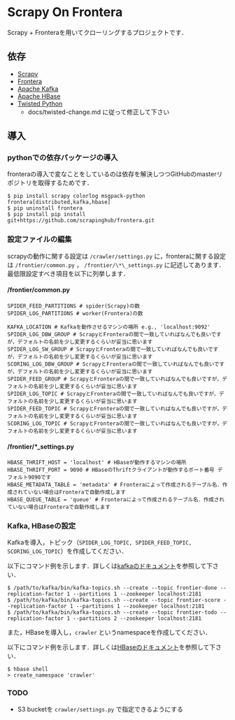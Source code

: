 # Scrapy On Frontera
Scrapy + Fronteraを用いてクローリングするプロジェクトです．

## 依存
- [Scrapy](https://github.com/scrapy/scrapy)
- [Frontera](https://github.com/scrapinghub/frontera)
- [Apache Kafka](https://kafka.apache.org/)
- [Apache HBase](https://hbase.apache.org/)
- [Twisted Python](https://twistedmatrix.com/trac/)
    - docs/twisted-change.md に従って修正して下さい

## 導入
### pythonでの依存パッケージの導入
fronteraの導入で変なことをしているのは依存を解決しつつGitHubのmasterリポジトリを取得するためです．

```
$ pip install scrapy colorlog msgpack-python frontera[distributed,kafka,hbase]
$ pip uninstall frontera
$ pip install pip install git+https://github.com/scrapinghub/frontera.git
```

### 設定ファイルの編集
scrapyの動作に関する設定は `/crawler/settings.py` に，fronteraに関する設定は `/frontier/common.py` ， `/frontier/\*\_settings.py` に記述してあります．
最低限設定すべき項目を以下に列挙します．

#### /frontier/common.py
```
SPIDER_FEED_PARTITIONS # spider(Scrapy)の数
SPIDER_LOG_PARTITIONS # worker(Frontera)の数

KAFKA_LOCATION # Kafkaを動作させるマシンの場所 e.g., 'localhost:9092'
SPIDER_LOG_DBW_GROUP # ScrapyとFronteraの間で一致していればなんでも良いですが，デフォルトの名前を少し変更するくらいが妥当に思います
SPIDER_LOG_SW_GROUP # ScrapyとFronteraの間で一致していればなんでも良いですが，デフォルトの名前を少し変更するくらいが妥当に思います
SCORING_LOG_DBW_GROUP # ScrapyとFronteraの間で一致していればなんでも良いですが，デフォルトの名前を少し変更するくらいが妥当に思います
SPIDER_FEED_GROUP # ScrapyとFronteraの間で一致していればなんでも良いですが，デフォルトの名前を少し変更するくらいが妥当に思います
SPIDER_LOG_TOPIC # ScrapyとFronteraの間で一致していればなんでも良いですが，デフォルトの名前を少し変更するくらいが妥当に思います
SPIDER_FEED_TOPIC # ScrapyとFronteraの間で一致していればなんでも良いですが，デフォルトの名前を少し変更するくらいが妥当に思います
SCORING_LOG_TOPIC # ScrapyとFronteraの間で一致していればなんでも良いですが，デフォルトの名前を少し変更するくらいが妥当に思います
```

#### /frontier/\*\_settings.py
```
HBASE_THRIFT_HOST = 'localhost' # HBaseが動作するマシンの場所
HBASE_THRIFT_PORT = 9090 # HBaseのThriftクライアントが動作するポート番号 デフォルト9090です
HBASE_METADATA_TABLE = 'metadata' # Fronteraによって作成されるテーブル名．作成されていない場合はFronteraで自動作成します
HBASE_QUEUE_TABLE = 'queue' # Fronteraによって作成されるテーブル名．作成されていない場合はFronteraで自動作成します
```

### Kafka, HBaseの設定
Kafkaを導入，トピック（`SPIDER_LOG_TOPIC, SPIDER_FEED_TOPIC, SCORING_LOG_TOPIC`）を作成してください．

以下にコマンド例を示します．詳しくは[kafkaのドキュメント](https://kafka.apache.org/documentation/#quickstart)を参照して下さい．
```
$ /path/to/kafka/bin/kafka-topics.sh --create --topic frontier-done --replication-factor 1 --partitions 1 --zookeeper localhost:2181
$ /path/to/kafka/bin/kafka-topics.sh --create --topic frontier-score --replication-factor 1 --partitions 1 --zookeeper localhost:2181
$ /path/to/kafka/bin/kafka-topics.sh --create --topic frontier-todo --replication-factor 1 --partitions 2 --zookeeper localhost:2181
```

また，HBaseを導入し，`crawler` というnamespaceを作成してください．

以下にコマンド例を示します．詳しくは[HBaseのドキュメント](https://hbase.apache.org/book.html#_namespace)を参照して下さい．
```
$ hbase shell
> create_namespace 'crawler'
```

### TODO
- S3 bucketを `crawler/settings.py` で指定できるようにする

